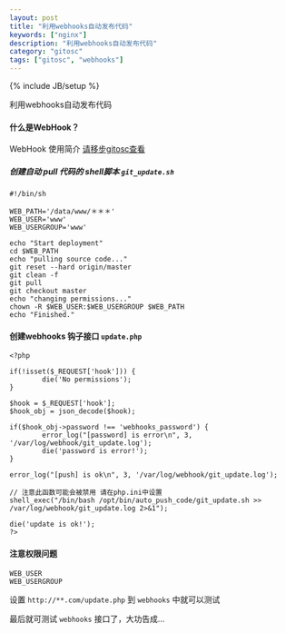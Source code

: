 ```yaml
---
layout: post
title: "利用webhooks自动发布代码"
keywords: ["nginx"]
description: "利用webhooks自动发布代码"
category: "gitosc"
tags: ["gitosc", "webhooks"]
---
```

{% include JB/setup %}

利用webhooks自动发布代码

#### 什么是WebHook？
WebHook 使用简介
[请移步gitosc查看](http://git.oschina.net/oschina/git-osc/wikis/WebHook-%E4%BD%BF%E7%94%A8%E7%AE%80%E4%BB%8B)


##### 创建自动 pull 代码的 shell脚本 `git_update.sh`
```
#!/bin/sh

WEB_PATH='/data/www/＊＊＊'
WEB_USER='www'
WEB_USERGROUP='www'

echo "Start deployment"
cd $WEB_PATH
echo "pulling source code..."
git reset --hard origin/master
git clean -f
git pull
git checkout master
echo "changing permissions..."
chown -R $WEB_USER:$WEB_USERGROUP $WEB_PATH
echo "Finished."
```

#### 创建webhooks 钩子接口 `update.php`

```
<?php

if(!isset($_REQUEST['hook'])) {
        die('No permissions');
}

$hook = $_REQUEST['hook'];
$hook_obj = json_decode($hook);

if($hook_obj->password !== 'webhooks_password') {
        error_log("[password] is error\n", 3, '/var/log/webhook/git_update.log');
        die('password is error!');
}

error_log("[push] is ok\n", 3, '/var/log/webhook/git_update.log');

// 注意此函数可能会被禁用 请在php.ini中设置
shell_exec("/bin/bash /opt/bin/auto_push_code/git_update.sh >> /var/log/webhook/git_update.log 2>&1");

die('update is ok!');
?>
```

#### 注意权限问题

```
WEB_USER
WEB_USERGROUP
```

设置 `http://**.com/update.php` 到 `webhooks` 中就可以测试

最后就可测试 `webhooks` 接口了，大功告成...



